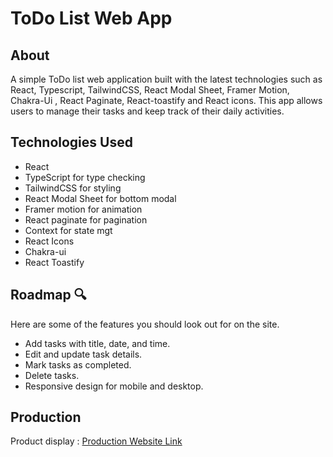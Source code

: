 # ToDo List Web App

## About

A simple ToDo list web application built with the latest technologies such as React, Typescript, TailwindCSS, React Modal Sheet, Framer Motion, Chakra-Ui , React Paginate, React-toastify and React icons. This app allows users to manage their tasks and keep track of their daily activities.

## Technologies Used

- React
- TypeScript for type checking
- TailwindCSS for styling
- React Modal Sheet for bottom modal
- Framer motion for animation
- React paginate for pagination
- Context for state mgt
- React Icons
- Chakra-ui
- React Toastify 


## Roadmap 🔍

Here are some of the features you should look out for on the site.

- Add tasks with title, date, and time.
- Edit and update task details.
- Mark tasks as completed.
- Delete tasks.
- Responsive design for mobile and desktop.

## Production
Product display : [Production Website Link](https://schoolinka-todo-list-opeyemi-omotayo.vercel.app/)

